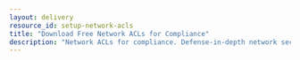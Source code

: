 ```yaml
---
layout: delivery
resource_id: setup-network-acls
title: "Download Free Network ACLs for Compliance"
description: "Network ACLs for compliance. Defense-in-depth network security at subnet level."
---
```

